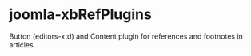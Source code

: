 # joomla-xbRefPlugins
Button (editors-xtd) and Content plugin for references and footnotes in articles
